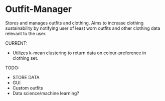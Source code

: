 # Outfit-Manager
Stores and manages outfits and clothing. Aims to increase clothing sustainability by notifying user of least worn outfits and other clothing data relevant to the user.

CURRENT:
- Utilizes k-mean clustering to return data on colour-preference in clothing set.

TODO:
- STORE DATA
- GUI 
- Custom outfits
- Data science/machine learning?
